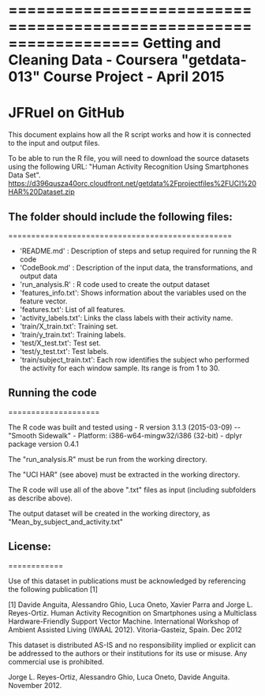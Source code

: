 ==================================================================
Getting and Cleaning Data - Coursera "getdata-013"
Course Project  - April 2015
==================================================================
JFRuel on GitHub
==================================================================

This document explains how all the R script works and how it is connected to the input and output files.  

To be able to run the R file, you will need to download the source datasets using the following URL:
"Human Activity Recognition Using Smartphones Data Set".
https://d396qusza40orc.cloudfront.net/getdata%2Fprojectfiles%2FUCI%20HAR%20Dataset.zip


## The folder should include the following files:
=================================================

- 'README.md' : Description of steps and setup required for running the R code
- 'CodeBook.md' : Description of the input data, the transformations, and output data
- 'run_analysis.R' : R code used to create the output dataset
- 'features_info.txt': Shows information about the variables used on the feature vector.
- 'features.txt': List of all features.
- 'activity_labels.txt': Links the class labels with their activity name.
- 'train/X_train.txt': Training set.
- 'train/y_train.txt': Training labels.
- 'test/X_test.txt': Test set.
- 'test/y_test.txt': Test labels.
- 'train/subject_train.txt': Each row identifies the subject who performed the activity for each window sample. Its range is from 1 to 30. 

## Running the code
====================

The R code was built and tested using 
	- R version 3.1.3 (2015-03-09) -- "Smooth Sidewalk"
	- Platform: i386-w64-mingw32/i386 (32-bit)
	- dplyr package version 0.4.1

The "run_analysis.R" must be run from the working directory.

The "UCI HAR" (see above) must be extracted in the working directory.

The R code will use all of the above ".txt" files as input (including subfolders as describe above).

The output dataset will be created in the working directory, as "Mean_by_subject_and_activity.txt"

## License:
============

Use of this dataset in publications must be acknowledged by referencing the following publication [1] 

[1] Davide Anguita, Alessandro Ghio, Luca Oneto, Xavier Parra and Jorge L. Reyes-Ortiz. Human Activity Recognition on Smartphones using a Multiclass Hardware-Friendly Support Vector Machine. International Workshop of Ambient Assisted Living (IWAAL 2012). Vitoria-Gasteiz, Spain. Dec 2012

This dataset is distributed AS-IS and no responsibility implied or explicit can be addressed to the authors or their institutions for its use or misuse. Any commercial use is prohibited.

Jorge L. Reyes-Ortiz, Alessandro Ghio, Luca Oneto, Davide Anguita. November 2012.
